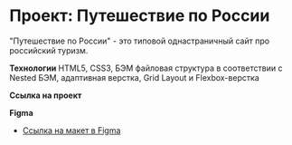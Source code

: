 # Проект: Путешествие по России
"Путешествие по России" - это типовой однастраничный сайт про российский туризм.


**Технологии**
HTML5, CSS3, БЭМ  файловая структура в соответствии с Nested БЭМ, адаптивная верстка, Grid Layout и Flexbox-верстка

**Ссылка на проект**


**Figma**

* [Ссылка на макет в Figma](https://www.figma.com/file/5S2WSbEFL6awjVWJ0NWL8Q/Sprint-3_-Russia-_-desktop-mobile?node-id=28503%3A0)